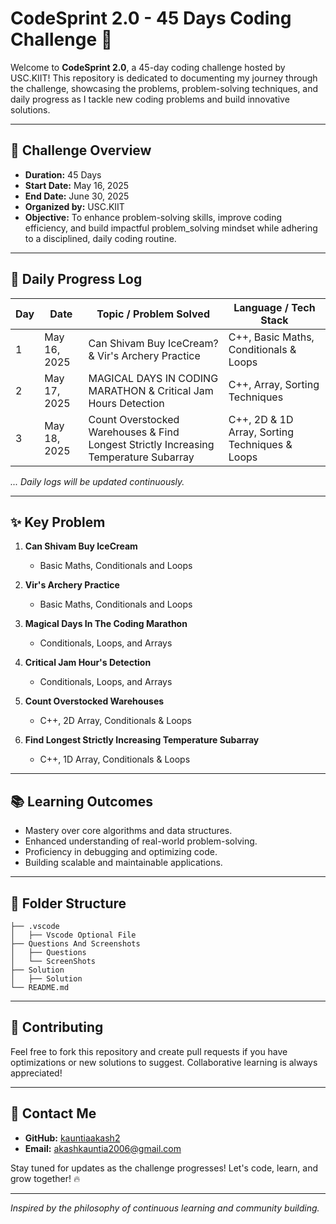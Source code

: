 # CodeSprint 2.0 - 45 Days Coding Challenge 🚀

Welcome to **CodeSprint 2.0**, a 45-day coding challenge hosted by USC.KIIT! This repository is dedicated to documenting my journey through the challenge, showcasing the problems, problem-solving techniques, and daily progress as I tackle new coding problems and build innovative solutions.

---

## 📌 **Challenge Overview**

* **Duration:** 45 Days
* **Start Date:** May 16, 2025
* **End Date:** June 30, 2025
* **Organized by:** USC.KIIT
* **Objective:** To enhance problem-solving skills, improve coding efficiency, and build impactful problem_solving mindset while adhering to a disciplined, daily coding routine.

---

## 🚀 **Daily Progress Log** 

| **Day** | **Date**     | **Topic / Problem Solved**                                                   | **Language / Tech Stack**                           |
|----------|--------------|------------------------------------------------------------------------------|-----------------------------------------------------|
| 1        | May 16, 2025 | Can Shivam Buy IceCream? & Vir's Archery Practice                            | C++, Basic Maths, Conditionals & Loops              |
| 2        | May 17, 2025 | MAGICAL DAYS IN CODING MARATHON & Critical Jam Hours Detection               | C++, Array, Sorting Techniques                      |
| 3        | May 18, 2025 | Count Overstocked Warehouses & Find Longest Strictly Increasing Temperature Subarray | C++, 2D & 1D Array, Sorting Techniques & Loops     |


*... Daily logs will be updated continuously.*

---

## ✨ **Key Problem**

1. **Can Shivam Buy IceCream**

    * Basic Maths, Conditionals and Loops

2. **Vir's Archery Practice**

   * Basic Maths, Conditionals and Loops

3. **Magical Days In The Coding Marathon**

    * Conditionals, Loops, and Arrays

4. **Critical Jam Hour's Detection**

    * Conditionals, Loops, and Arrays

5. **Count Overstocked Warehouses**

    * C++, 2D Array, Conditionals & Loops

6. **Find Longest Strictly Increasing Temperature Subarray**

    * C++, 1D Array, Conditionals & Loops

---

## 📚 **Learning Outcomes**

* Mastery over core algorithms and data structures.
* Enhanced understanding of real-world problem-solving.
* Proficiency in debugging and optimizing code.
* Building scalable and maintainable applications.

---

## 📂 **Folder Structure**

```
├── .vscode
│   ├── Vscode Optional File
├── Questions And Screenshots
│   ├── Questions
│   └── ScreenShots
├── Solution
│   ├── Solution
└── README.md
```

---

## 🤝 **Contributing**

Feel free to fork this repository and create pull requests if you have optimizations or new solutions to suggest. Collaborative learning is always appreciated!

---

## 📧 **Contact Me**

* **GitHub:** [kauntiaakash2](https://github.com/kauntiaakash2)
* **Email:** [akashkauntia2006@gmail.com](mailto:akashkauntia2006@gmail.com)

Stay tuned for updates as the challenge progresses! Let's code, learn, and grow together! 🔥

---

*Inspired by the philosophy of continuous learning and community building.*

